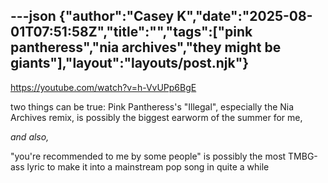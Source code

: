 ---json
{"author":"Casey K","date":"2025-08-01T07:51:58Z","title":"","tags":["pink pantheress","nia archives","they might be giants"],"layout":"layouts/post.njk"}
---
https://youtube.com/watch?v=h-VvUPp6BgE

two things can be true: Pink Pantheress&#x27;s &#x22;Illegal&#x22;, especially the Nia Archives remix, is possibly the biggest earworm of the summer for me,

_and also,_

&#x22;you&#x27;re recommended to me by some people&#x22; is possibly the most TMBG-ass lyric to make it into a mainstream pop song in quite a while
